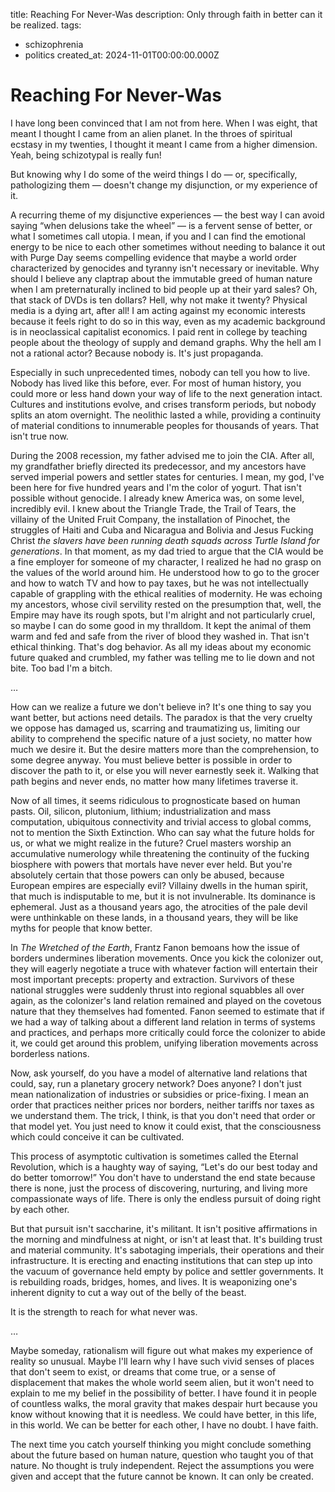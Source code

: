title: Reaching For Never-Was
description: Only through faith in better can it be realized.
tags:
- schizophrenia
- politics
created_at: 2024-11-01T00:00:00.000Z

# Reaching For Never-Was

I have long been convinced that I am not from here. When I was eight, that meant I thought I came from an alien planet. In the throes of spiritual ecstasy in my twenties, I thought it meant I came from a higher dimension. Yeah, being schizotypal is really fun!

But knowing why I do some of the weird things I do — or, specifically, pathologizing them — doesn't change my disjunction, or my experience of it.

A recurring theme of my disjunctive experiences — the best way I can avoid saying “when delusions take the wheel” — is a fervent sense of better, or what I sometimes call utopia. I mean, if you and I can find the emotional energy to be nice to each other sometimes without needing to balance it out with Purge Day seems compelling evidence that maybe a world order characterized by genocides and tyranny isn't necessary or inevitable. Why should I believe any claptrap about the immutable greed of human nature when I am preternaturally inclined to bid people up at their yard sales? Oh, that stack of DVDs is ten dollars? Hell, why not make it twenty? Physical media is a dying art, after all! I am acting against my economic interests because it feels right to do so in this way, even as my academic background is in neoclassical capitalist economics. I paid rent in college by teaching people about the theology of supply and demand graphs. Why the hell am I not a rational actor? Because nobody is. It's just propaganda.

Especially in such unprecedented times, nobody can tell you how to live. Nobody has lived like this before, ever. For most of human history, you could more or less hand down your way of life to the next generation intact. Cultures and institutions evolve, and crises transform periods, but nobody splits an atom overnight. The neolithic lasted a while, providing a continuity of material conditions to innumerable peoples for thousands of years. That isn't true now.

During the 2008 recession, my father advised me to join the CIA. After all, my grandfather briefly directed its predecessor, and my ancestors have served imperial powers and settler states for centuries. I mean, my god, I've been here for five hundred years and I'm the color of yogurt. That isn't possible without genocide. I already knew America was, on some level, incredibly evil. I knew about the Triangle Trade, the Trail of Tears, the villainy of the United Fruit Company, the installation of Pinochet, the struggles of Haiti and Cuba and Nicaragua and Bolivia and Jesus Fucking Christ *the slavers have been running death squads across Turtle Island for generations*. In that moment, as my dad tried to argue that the CIA would be a fine employer for someone of my character, I realized he had no grasp on the values of the world around him. He understood how to go to the grocer and how to watch TV and how to pay taxes, but he was not intellectually capable of grappling with the ethical realities of modernity. He was echoing my ancestors, whose civil servility rested on the presumption that, well, the Empire may have its rough spots, but I'm alright and not particularly cruel, so maybe I can do some good in my thralldom. It kept the animal of them warm and fed and safe from the river of blood they washed in. That isn't ethical thinking. That's dog behavior. As all my ideas about my economic future quaked and crumbled, my father was telling me to lie down and not bite. Too bad I'm a bitch.

…

How can we realize a future we don't believe in? It's one thing to say you want better, but actions need details. The paradox is that the very cruelty we oppose has damaged us, scarring and traumatizing us, limiting our ability to comprehend the specific nature of a just society, no matter how much we desire it. But the desire matters more than the comprehension, to some degree anyway. You must believe better is possible in order to discover the path to it, or else you will never earnestly seek it. Walking that path begins and never ends, no matter how many lifetimes traverse it.

Now of all times, it seems ridiculous to prognosticate based on human pasts. Oil, silicon, plutonium, lithium; industrialization and mass computation, ubiquitous connectivity and trivial access to global comms, not to mention the Sixth Extinction. Who can say what the future holds for us, or what we might realize in the future? Cruel masters worship an accumulative numerology while threatening the continuity of the fucking biosphere with powers that mortals have never ever held. But you're absolutely certain that those powers can only be abused, because European empires are especially evil? Villainy dwells in the human spirit, that much is indisputable to me, but it is not invulnerable. Its dominance is ephemeral. Just as a thousand years ago, the atrocities of the pale devil were unthinkable on these lands, in a thousand years, they will be like myths for people that know better.

In *The Wretched of the Earth*, Frantz Fanon bemoans how the issue of borders undermines liberation movements. Once you kick the colonizer out, they will eagerly negotiate a truce with whatever faction will entertain their most important precepts: property and extraction. Survivors of these national struggles were suddenly thrust into regional squabbles all over again, as the colonizer's land relation remained and played on the covetous nature that they themselves had fomented. Fanon seemed to estimate that if we had a way of talking about a different land relation in terms of systems and practices, and perhaps more critically could force the colonizer to abide it, we could get around this problem, unifying liberation movements across borderless nations.

Now, ask yourself, do you have a model of alternative land relations that could, say, run a planetary grocery network? Does anyone? I don't just mean nationalization of industries or subsidies or price-fixing. I mean an order that practices neither prices nor borders, neither tariffs nor taxes as we understand them. The trick, I think, is that you don't need that order or that model yet. You just need to know it could exist, that the consciousness which could conceive it can be cultivated.

This process of asymptotic cultivation is sometimes called the Eternal Revolution, which is a haughty way of saying, “Let's do our best today and do better tomorrow!” You don't have to understand the end state because there is none, just the process of discovering, nurturing, and living more compassionate ways of life. There is only the endless pursuit of doing right by each other.

But that pursuit isn't saccharine, it's militant. It isn't positive affirmations in the morning and mindfulness at night, or isn't at least that. It's building trust and material community. It's sabotaging imperials, their operations and their infrastructure. It is erecting and enacting institutions that can step up into the vacuum of governance held empty by police and settler governments. It is rebuilding roads, bridges, homes, and lives. It is weaponizing one's inherent dignity to cut a way out of the belly of the beast.

It is the strength to reach for what never was.

…

Maybe someday, rationalism will figure out what makes my experience of reality so unusual. Maybe I'll learn why I have such vivid senses of places that don't seem to exist, or dreams that come true, or a sense of displacement that makes the whole world seem alien, but it won't need to explain to me my belief in the possibility of better. I have found it in people of countless walks, the moral gravity that makes despair hurt because you know without knowing that it is needless. We could have better, in this life, in this world. We can be better for each other, I have no doubt. I have faith.

The next time you catch yourself thinking you might conclude something about the future based on human nature, question who taught you of that nature. No thought is truly independent. Reject the assumptions you were given and accept that the future cannot be known. It can only be created.
